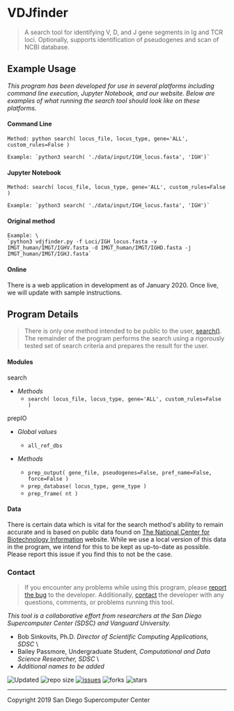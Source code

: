 # VDJfinder
> A search tool for identifying V, D, and J gene segments in Ig and TCR loci. Optionally, supports identification of pseudogenes and scan of NCBI database.



## Example Usage
_This program has been developed for use in several platforms including command line execution, Jupyter Notebook, and our website. Below are examples of what running the search tool should look like on these platforms._

#### Command Line
    Method: python search( locus_file, locus_type, gene='ALL', custom_rules=False )

    Example: `python3 search( './data/input/IGH_locus.fasta', 'IGH')`

#### Jupyter Notebook
    Method: search( locus_file, locus_type, gene='ALL', custom_rules=False )

    Example: `python3 search( './data/input/IGH_locus.fasta', 'IGH')`

#### Original method
    Example: \
    `python3 vdjfinder.py -f Loci/IGH_locus.fasta -v IMGT_human/IMGT/IGHV.fasta -d IMGT_human/IMGT/IGHD.fasta -j IMGT_human/IMGT/IGHJ.fasta`

#### Online
There is a web application in development as of January 2020. Once live, we will update with sample instructions.



## Program Details
> There is only one method intended to be public to the user, [search()](https://github.com/bailatrix/VDJfinder/blob/master/src/modules/search.py). The remainder of the program performs the search using a rigorously tested set of search criteria and prepares the result for the user. 

#### Modules
search
* _Methods_
    * `search( locus_file, locus_type, gene='ALL', custom_rules=False )`

prepIO
* _Global values_
    * `all_ref_dbs`

* _Methods_
    * `prep_output( gene_file, pseudogenes=False, pref_name=False, force=False )`
    * `prep_database( locus_type, gene_type )`
    * `prep_frame( nt )`

#### Data
There is certain data which is vital for the search method's ability to remain accurate and is based on public data found on [The National Center for Biotechnology Information](https://www.ncbi.nlm.nih.gov/gene?Db=gene&Cmd=DetailsSearch&Term=3492) website. While we use a local version of this data in the program, we intend for this to be kept as up-to-date as possible. Please report this issue if you find this to not be the case. 



### Contact
> If you encounter any problems while using this program, please [report the bug](https://github.com/bailatrix/VDJfinder/issues) to the developer. Additionally, [contact](https://www.eloquenceintech.com/contact) the developer with any questions, comments, or problems running this tool.

_This tool is a collaborative effort from researchers at the San Diego Supercomputer Center (SDSC) and Vanguard University._ 
- Bob Sinkovits, Ph.D. _Director of Scientific Computing Applications, SDSC_ \
- Bailey Passmore, Undergraduate Student, _Computational and Data Science Researcher, SDSC_ \
- _Additional names to be added_ 

![Updated](https://img.shields.io/github/last-commit/bailatrix/VDJfinder)
![repo size](https://img.shields.io/github/repo-size/bailatrix/VDJfinder)
[![issues](https://img.shields.io/github/issues/bailatrix/VDJfinder)](https://github.com/bailatrix/VDJfinder/issues)
![forks](https://img.shields.io/github/forks/bailatrix/VDJfinder?style=social)
![stars](https://img.shields.io/github/stars/bailatrix/VDJfinder?style=social)

---

Copyright 2019 San Diego Supercomputer Center